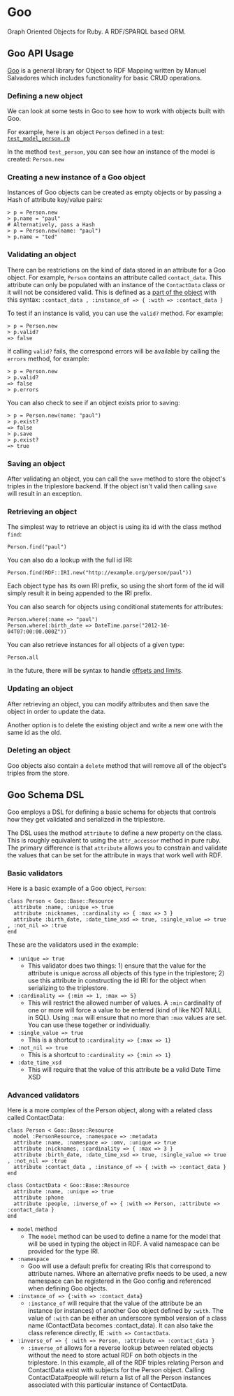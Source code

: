 # Goo

Graph Oriented Objects for Ruby. A RDF/SPARQL based ORM.

## Goo API Usage

[Goo](https://github.com/ncbo/goo) is a general library for Object to RDF Mapping written by Manuel Salvadores which includes functionality for basic CRUD operations.

### Defining a new object
We can look at some tests in Goo to see how to work with objects built with Goo.

For example, here is an object `Person` defined in a test: [`test_model_person.rb`](https://github.com/ncbo/goo/blob/master/test/test_model_person.rb)

In the method `test_person`, you can see how an instance of the model is created: `Person.new`

### Creating a new instance of a Goo object
Instances of Goo objects can be created as empty objects or by passing a Hash of attribute key/value pairs:

    > p = Person.new
    > p.name = "paul"
    # Alternatively, pass a Hash
    > p = Person.new(name: "paul")
    > p.name = "ted"

### Validating an object
There can be restrictions on the kind of data stored in an attribute for a Goo object. For example, `Person` contains an attribute called `contact_data`. This attribute can only be populated with an instance of the `ContactData` class or it will not be considered valid. This is defined as a [part of the object](https://github.com/ncbo/goo/blob/master/test/test_model_person.rb#L33) with this syntax:
`:contact_data , :instance_of => { :with => :contact_data }`

To test if an instance is valid, you can use the `valid?` method. For example:

    > p = Person.new
    > p.valid?
    => false

If calling `valid?` fails, the correspond errors will be available by calling the `errors` method, for example:

    > p = Person.new
    > p.valid?
    => false
    > p.errors

You can also check to see if an object exists prior to saving:

    > p = Person.new(name: "paul")
    > p.exist?
    => false
    > p.save
    > p.exist?
    => true

### Saving an object
After validating an object, you can call the `save` method to store the object's triples in the triplestore backend. If the object isn't valid then calling `save` will result in an exception.

### Retrieving an object
The simplest way to retrieve an object is using its id with the class method `find`:

`Person.find("paul")`

You can also do a lookup with the full id IRI:

`Person.find(RDF::IRI.new("http://example.org/person/paul"))`

Each object type has its own IRI prefix, so using the short form of the id will simply result it in being appended to the IRI prefix.

You can also search for objects using conditional statements for attributes:

    Person.where(:name => "paul")
    Person.where(:birth_date => DateTime.parse("2012-10-04T07:00:00.000Z"))

You can also retrieve instances for all objects of a given type:

`Person.all`

In the future, there will be syntax to handle [offsets and limits](https://github.com/ncbo/goo/issues/26).

### Updating an object
After retrieving an object, you can modify attributes and then save the object in order to update the data.

Another option is to delete the existing object and write a new one with the same id as the old.

### Deleting an object
Goo objects also contain a `delete` method that will remove all of the object's triples from the store.

## Goo Schema DSL

Goo employs a DSL for defining a basic schema for objects that controls how they get validated and serialized in the triplestore.

The DSL uses the method `attribute` to define a new property on the class. This is roughly equivalent to using the `attr_accessor` method in pure ruby. The primary difference is that `attribute` allows you to constrain and validate the values that can be set for the attribute in ways that work well with RDF.

### Basic validators
Here is a basic example of a Goo object, `Person`:

    class Person < Goo::Base::Resource
      attribute :name, :unique => true
      attribute :nicknames, :cardinality => { :max => 3 }
      attribute :birth_date, :date_time_xsd => true, :single_value => true , :not_nil => :true
    end

These are the validators used in the example:

- `:unique => true`
    - This validator does two things: 1) ensure that the value for the attribute is unique across all objects of this type in the triplestore; 2) use this attribute in constructing the id IRI for the object when serializing to the triplestore.
- `:cardinality => {:min => 1, :max => 5}`
    - This will restrict the allowed number of values. A `:min` cardinality of one or more will force a value to be entered (kind of like NOT NULL in SQL). Using `:max` will ensure that no more than `:max` values are set. You can use these together or individually.
- `:single_value => true`
    - This is a shortcut to `:cardinality => {:max => 1}`
- `:not_nil => true`
    - This is a shortcut to `:cardinality => {:min => 1}`
- `:date_time_xsd`
    - This will require that the value of this attribute be a valid Date Time XSD

### Advanced validators
Here is a more complex of the Person object, along with a related class called ContactData:

    class Person < Goo::Base::Resource
      model :PersonResource, :namespace => :metadata
      attribute :name, :namespace => :omv, :unique => true
      attribute :nicknames, :cardinality => { :max => 3 }
      attribute :birth_date, :date_time_xsd => true, :single_value => true , :not_nil => :true
      attribute :contact_data , :instance_of => { :with => :contact_data }
    end

    class ContactData < Goo::Base::Resource
      attribute :name, :unique => true
      attribute :phone
      attribute :people, :inverse_of => { :with => Person, :attribute => :contact_data }
    end

- `model` method
    - The `model` method can be used to define a name for the model that will be used in typing the object in RDF. A valid namespace can be provided for the type IRI.
- `:namespace`
    - Goo will use a default prefix for creating IRIs that correspond to attribute names. Where an alternative prefix needs to be used, a new namespace can be registered in the Goo config and referenced when defining Goo objects.
- `:instance_of => {:with => :contact_data}`
    - `:instance_of` will require that the value of the attribute be an instance (or instances) of  another Goo object defined by `:with`. The value of `:with` can be either an underscore symbol version of a class name (ContactData becomes :contact_data). It can also take the class reference directly, IE `:with => ContactData`.
- `:inverse_of => { :with => Person, :attribute => :contact_data }`
    - `:inverse_of` allows for a reverse lookup between related objects without the need to store actual RDF on both objects in the triplestore. In this example, all of the RDF triples relating Person and ContactData exist with subjects for the Person object. Calling ContactData#people will return a list of all the Person instances associated with this particular instance of ContactData.

